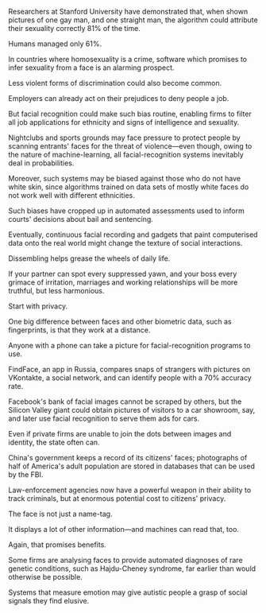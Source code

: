 Researchers at Stanford University have demonstrated that, when shown pictures of one gay man, and one straight man, the algorithm could attribute their sexuality correctly 81% of the time.

Humans managed only 61%.

In countries where homosexuality is a crime, software which promises to infer sexuality from a face is an alarming prospect.

Less violent forms of discrimination could also become common.

Employers can already act on their prejudices to deny people a job.

But facial recognition could make such bias routine, enabling firms to filter all job applications for ethnicity and signs of intelligence and sexuality.

Nightclubs and sports grounds may face pressure to protect people by scanning entrants' faces for the threat of violence—even though, owing to the nature of machine-learning, all facial-recognition systems inevitably deal in probabilities.

Moreover, such systems may be biased against those who do not have white skin, since algorithms trained on data sets of mostly white faces do not work well with different ethnicities.

Such biases have cropped up in automated assessments used to inform courts' decisions about bail and sentencing.

Eventually, continuous facial recording and gadgets that paint computerised data onto the real world might change the texture of social interactions.

Dissembling helps grease the wheels of daily life.

If your partner can spot every suppressed yawn, and your boss every grimace of irritation, marriages and working relationships will be more truthful, but less harmonious.

Start with privacy.

One big difference between faces and other biometric data, such as fingerprints, is that they work at a distance.

Anyone with a phone can take a picture for facial-recognition programs to use.

FindFace, an app in Russia, compares snaps of strangers with pictures on VKontakte, a social network, and can identify people with a 70% accuracy rate.

Facebook's bank of facial images cannot be scraped by others, but the Silicon Valley giant could obtain pictures of visitors to a car showroom, say, and later use facial recognition to serve them ads for cars.

Even if private firms are unable to join the dots between images and identity, the state often can.

China's government keeps a record of its citizens' faces; photographs of half of America's adult population are stored in databases that can be used by the FBI.

Law-enforcement agencies now have a powerful weapon in their ability to track criminals, but at enormous potential cost to citizens' privacy.

The face is not just a name-tag.

It displays a lot of other information—and machines can read that, too.

Again, that promises benefits.

Some firms are analysing faces to provide automated diagnoses of rare genetic conditions, such as Hajdu-Cheney syndrome, far earlier than would otherwise be possible.

Systems that measure emotion may give autistic people a grasp of social signals they find elusive.